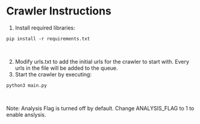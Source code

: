 # Crawler Instructions
1. Install required libraries:<br/>
```
pip install -r requirements.txt
```
<br/>

2. Modify urls.txt to add the initial urls for the crawler to start with. Every urls in the file will be added to the queue.<br/>
3. Start the crawler by executing:<br/>
```
python3 main.py
```
<br/>

Note: Analysis Flag is turned off by default. Change ANALYSIS_FLAG to 1 to enable anslysis.<br/>


